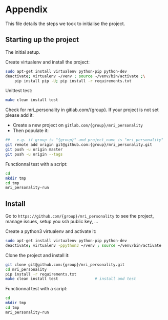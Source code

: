 # Appendix 

This file details the steps we took to initialise the project.

## Starting up the project

The initial setup.

Create virtualenv and install the project:
```bash
sudo apt-get install virtualenv python-pip python-dev
deactivate; virtualenv ~/venv ; source ~/venv/bin/activate ;\
    pip install pip -U; pip install -r requirements.txt
```

Unittest test:
```bash
make clean install test
```

Check for mri_personality in gitlab.com/{group}.
If your project is not set please add it:

- Create a new project on `gitlab.com/{group}/mri_personality`
- Then populate it:

```bash
##   e.g. if group is "{group}" and project_name is "mri_personality"
git remote add origin git@github.com:{group}/mri_personality.git
git push -u origin master
git push -u origin --tags
```

Functionnal test with a script:

```bash
cd
mkdir tmp
cd tmp
mri_personality-run
```

## Install

Go to `https://github.com/{group}/mri_personality` to see the project, manage issues,
setup you ssh public key, ...

Create a python3 virtualenv and activate it:

```bash
sudo apt-get install virtualenv python-pip python-dev
deactivate; virtualenv -ppython3 ~/venv ; source ~/venv/bin/activate
```

Clone the project and install it:

```bash
git clone git@github.com:{group}/mri_personality.git
cd mri_personality
pip install -r requirements.txt
make clean install test                # install and test
```
Functionnal test with a script:

```bash
cd
mkdir tmp
cd tmp
mri_personality-run
```
